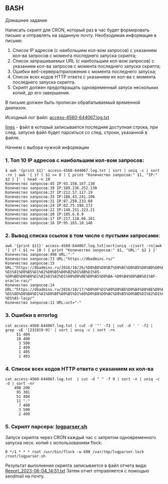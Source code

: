## BASH


Домашнее задание
	
Написать скрипт для CRON, который раз в час будет формировать письмо и отправлять на заданную почту.
Необходимая информация в письме:

1. Список IP адресов (с наибольшим кол-вом запросов) с указанием кол-ва запросов c момента последнего запуска скрипта;
2. Список запрашиваемых URL (с наибольшим кол-вом запросов) с указанием кол-ва запросов c момента последнего запуска скрипта;
3. Ошибки веб-сервера/приложения c момента последнего запуска;
4. Список всех кодов HTTP ответа с указанием их кол-ва с момента последнего запуска скрипта.
5. Скрипт должен предотвращать одновременный запуск нескольких копий, до его завершения.
	
В письме должен быть прописан обрабатываемый временной диапазон.

Исходный лог файл: [access-4560-644067.log.txt](access-4560-644067.log.txt)	

[lines](./lines) - файл в который записывается последняя доступная строка, при след. запуске файл будет парситься со след. строки, указанной в файле.


Начнем с выбора нужной информации

### 1. Топ 10 IP адресов с наибольшим кол-вом запросов:

```
$ awk '{print $1}' access-4560-644067.log.txt | sort | uniq -c | sort -rn | awk '{ if ( $1 >= 0 ) { print "Количество запросов:" $1, "IP:" $2 } }' | head -n 10
Количество запросов:45 IP:93.158.167.130
Количество запросов:39 IP:109.236.252.130
Количество запросов:37 IP:212.57.117.19
Количество запросов:33 IP:188.43.241.106
Количество запросов:31 IP:87.250.233.68
Количество запросов:24 IP:62.75.198.172
Количество запросов:22 IP:148.251.223.21
Количество запросов:20 IP:185.6.8.9
Количество запросов:17 IP:217.118.66.161
Количество запросов:16 IP:95.165.18.146
```	

### 2. Вывод списка ссылок в том числе с пустыми запросами:
```
awk '{print $11}' access-4560-644067.log.txt|sort|uniq -c|sort -rn|awk '{ if ( $1 >= 10 ) { print "Количество запросов:" $1, "URL:" $2 } }'
Количество запросов:498 URL:"-"
Количество запросов:73 URL:"https://dbadmins.ru/"
Количество запросов:15 URL:"https://dbadmins.ru/2016/10/26/%D0%B8%D0%B7%D0%BC%D0%B5%D0%BD%D0%B5%D0%BD%D0%B8%D0%B5-%D1%81%D0%B5%D1%82%D0%B5%D0%B2%D1%8B%D1%85-%D0%BD%D0%B0%D1%81%D1%82%D1%80%D0%BE%D0%B5%D0%BA-%D0%B4%D0%BB%D1%8F-oracle-rac/"
Количество запросов:14 URL:"https://dbadmins.ru/2016/10/17/%D0%9F%D1%80%D0%BE%D0%B4%D0%BE%D0%BB%D0%B6%D0%B0%D0%B5%D0%BC-%D1%8D%D0%BA%D1%81%D0%BF%D0%B5%D1%80%D0%B8%D0%BC%D0%B5%D0%BD%D1%82%D1%8B-%D1%81-lacp/"
Количество запросов:11 URL:uct="-"

```
	
### 3. Ошибки в errorlog

```
cat access-4560-644067.log.txt | cut -d '"' -f3 | cut -d ' ' -f2 | grep -vE '[23]0[0-9]' | sort | uniq -c | sort -rn
     51 404
     18 400
      3 500
      2 499
      1 405
      1 403
```
	
### 4. Список всех кодов HTTP ответа с указанием их кол-ва
```
cat access-4560-644067.log.txt  | cut -d " " -f 9 | sort -n | uniq -c -d | sort -nr
    498 200
     95 301
     51 404
     11 "-"
      7 400
      3 500
      2 499
```
### 5. Скрипт парсера: [logparser.sh](./logparser.sh)	
Запуск скрипта через CRON каждый час с запретом одновременного запуска неск. копий с использованием flock:
``` 
0 */1 * * * root /usr/bin/flock -w 600 /var/tmp/logparser.lock /root/logparser.sh
```

Результат выполнения скрипта записывается в файл отчета вида: [Report_2023-06-04_14:51.txt](./Report_2023-06-04_14%3A51.txt)
Затем отчет отправляется с помощью sendmail на почту.
